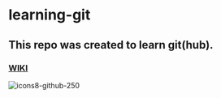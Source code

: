 # learning-git

## This repo was created to learn git(hub).

### [WIKI](https://github.com/pytherik/learning-git/wiki)
![icons8-github-250](https://user-images.githubusercontent.com/62411607/194124112-55b99a6d-f187-4aa6-92ca-8de8a456fe5e.png)
